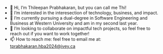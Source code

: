 - 👋 Hi, I’m Thileepan Prabhakaran, but you can call me Thi!
- 👀 I’m interested in the interesection of technology, business, and impact. 
- 🌱 I’m currently pursuing a dual-degree in Software Engineering and Business at Western University and am in my second last year.
- 💞️ I’m looking to collaborate on impactful tech projects, so feel free to reach out if you want to work together!
- 📫 How to reach me: feel free to email me at: tprabhakaran.hba2024@ivey.ca

<!---
tprabhak/tprabhak is a ✨ special ✨ repository because its `README.md` (this file) appears on your GitHub profile.
You can click the Preview link to take a look at your changes.
--->
